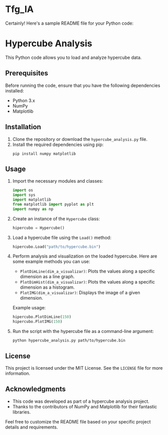 # Tfg_IA

Certainly! Here's a sample README file for your Python code:

# Hypercube Analysis

This Python code allows you to load and analyze hypercube data.

## Prerequisites

Before running the code, ensure that you have the following dependencies installed:

- Python 3.x
- NumPy
- Matplotlib

## Installation

1. Clone the repository or download the `hypercube_analysis.py` file.
2. Install the required dependencies using pip:
   ```
   pip install numpy matplotlib
   ```

## Usage

1. Import the necessary modules and classes:
   ```python
   import os
   import sys
   import matplotlib
   from matplotlib import pyplot as plt
   import numpy as np
   ```

2. Create an instance of the `Hypercube` class:
   ```python
   hipercubo = Hypercube()
   ```

3. Load a hypercube file using the `Load()` method:
   ```python
   hipercubo.Load("path/to/hypercube.bin")
   ```

4. Perform analysis and visualization on the loaded hypercube. Here are some example methods you can use:

   - `PlotDimLine(dim_a_visualizar)`: Plots the values along a specific dimension as a line graph.
   - `PlotDimHist(dim_a_visualizar)`: Plots the values along a specific dimension as a histogram.
   - `PlotIMG(dim_a_visualizar)`: Displays the image of a given dimension.

   Example usage:
   ```python
   hipercubo.PlotDimLine(150)
   hipercubo.PlotIMG(150)
   ```

5. Run the script with the hypercube file as a command-line argument:
   ```
   python hypercube_analysis.py path/to/hypercube.bin
   ```

## License

This project is licensed under the MIT License. See the `LICENSE` file for more information.

## Acknowledgments

- This code was developed as part of a hypercube analysis project.
- Thanks to the contributors of NumPy and Matplotlib for their fantastic libraries.

Feel free to customize the README file based on your specific project details and requirements.